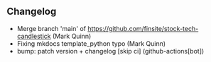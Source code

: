 ## Changelog

- Merge branch 'main' of https://github.com/finsite/stock-tech-candlestick (Mark Quinn)
- Fixing mkdocs template_python typo (Mark Quinn)
- bump: patch version + changelog [skip ci] (github-actions[bot])